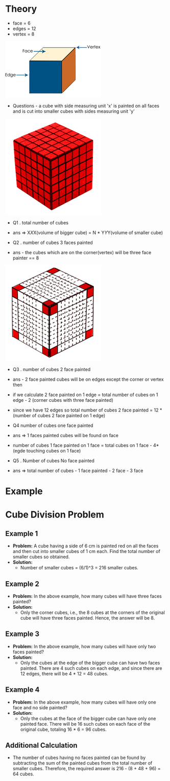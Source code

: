 # Theory

- face = 6
- edges = 12
- vertex = 8

![alt text](image.png)

- Questions -  a cube with side measuring unit 'x' is painted on all faces and is cut into smaller cubes with sides measuring unit 'y'

![alt text](image-1.png)

- Q1 . total number of cubes 
- ans =>  X*X*X(volume of bigger cube) = N * Y*Y*Y(volume of smaller cube)

- Q2 . number of cubes 3 faces painted 
- ans - the cubes which are on the corner(vertex) will be three face painter == 8

![alt text](image-2.png)

- Q3 . number of cubes 2 face painted 
- ans - 2 face painted cubes will be on edges except the corner or vertex then 
- if we calculate 2 face painted on 1 edge = total number of cubes on 1 edge - 2 (corner cubes with three face painted)
- since we have 12 edges so total number of cubes 2 face painted  = 12 * (number of cubes 2 face painted on 1 edge)

- Q4 number of cubes one face painted
- ans => 1 faces painted cubes will be found on face
- number of cubes 1 face painted on 1 face = total cubes on 1 face - 4* (egde touching cubes on 1 face)

- Q5 . Number of cubes No face painted 
- ans => total number of cubes - 1 face painted - 2 face - 3 face


# Example

# Cube Division Problem

## Example 1
- **Problem:** A cube having a side of 6 cm is painted red on all the faces and then cut into smaller cubes of 1 cm each. Find the total number of smaller cubes so obtained.
- **Solution:** 
  - Number of smaller cubes = (6/1)^3 = 216 smaller cubes.

## Example 2
- **Problem:** In the above example, how many cubes will have three faces painted?
- **Solution:** 
  - Only the corner cubes, i.e., the 8 cubes at the corners of the original cube will have three faces painted. Hence, the answer will be 8.

## Example 3
- **Problem:** In the above example, how many cubes will have only two faces painted?
- **Solution:** 
  - Only the cubes at the edge of the bigger cube can have two faces painted. There are 4 such cubes on each edge, and since there are 12 edges, there will be 4 * 12 = 48 cubes.

## Example 4
- **Problem:** In the above example, how many cubes will have only one face and no side painted?
- **Solution:** 
  - Only the cubes at the face of the bigger cube can have only one painted face. There will be 16 such cubes on each face of the original cube, totaling 16 * 6 = 96 cubes.

## Additional Calculation
- The number of cubes having no faces painted can be found by subtracting the sum of the painted cubes from the total number of smaller cubes. Therefore, the required answer is 216 - (8 + 48 + 96) = 64 cubes.
